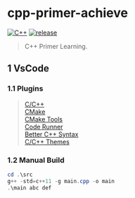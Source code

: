 # cpp-primer-achieve

[![C++](https://img.shields.io/badge/C++-11-brightgreen.svg?style=flat&logo=cplusplus)](https://isocpp.org)
[![release](https://img.shields.io/badge/release-0.1.0-blue.svg)](https://github.com/aaric/cpp-primer-achieve/releases)

> C++ Primer Learning.

## 1 VsCode

### 1.1 Plugins

> [C/C++](https://marketplace.visualstudio.com/items?itemName=ms-vscode.cpptools)  
> [CMake](https://marketplace.visualstudio.com/items?itemName=twxs.cmake)  
> [CMake Tools](https://marketplace.visualstudio.com/items?itemName=ms-vscode.cmake-tools)  
> [Code Runner](https://marketplace.visualstudio.com/items?itemName=formulahendry.code-runner)  
> [Better C++ Syntax](https://marketplace.visualstudio.com/items?itemName=jeff-hykin.better-cpp-syntax)  
> [C/C++ Themes](https://marketplace.visualstudio.com/items?itemName=ms-vscode.cpptools-themes)

### 1.2 Manual Build

```powershell
cd .\src
g++ -std=c++11 -g main.cpp -o main
.\main abc def
```
